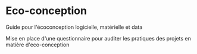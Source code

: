 # Eco-conception
Guide pour l'écoconception logicielle, matérielle et data

Mise en place d'une questionnaire pour auditer les pratiques des projets en matière d'eco-conception
